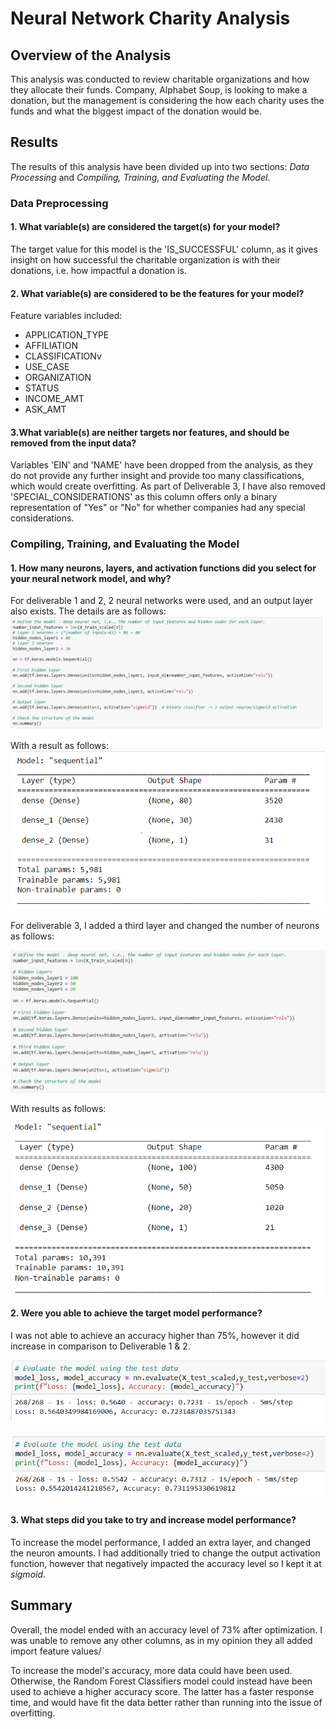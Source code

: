 # Neural Network Charity Analysis

## Overview of the Analysis

This analysis was conducted to review charitable organizations and how they allocate their funds. Company, Alphabet Soup, is looking to make a donation, but the management is considering the how each charity uses the funds and what the biggest impact of the donation would be. 

## Results

The results of this analysis have been divided up into two sections: *Data Processing* and *Compiling, Training, and Evaluating the Model*. 

### Data Preprocessing
#### 1. What variable(s) are considered the target(s) for your model?
The target value for this model is the 'IS_SUCCESSFUL' column, as it gives insight on how successful the charitable organization is with their donations, i.e. how impactful a donation is. 

#### 2. What variable(s) are considered to be the features for your model?
Feature variables included:
- APPLICATION_TYPE
- AFFILIATION
- CLASSIFICATIONv
- USE_CASE	
- ORGANIZATION
- STATUS
- INCOME_AMT
- ASK_AMT


#### 3.What variable(s) are neither targets nor features, and should be removed from the input data?
Variables 'EIN' and 'NAME' have been dropped from the analysis, as they do not provide any further insight and provide too many classifications, which would create overfitting. As part of Deliverable 3, I have also removed 'SPECIAL_CONSIDERATIONS' as this column offers only a binary representation of "Yes" or "No" for whether companies had any special considerations. 

### Compiling, Training, and Evaluating the Model
#### 1. How many neurons, layers, and activation functions did you select for your neural network model, and why?
For deliverable 1 and 2, 2 neural networks were used, and an output layer also exists. The details are as follows:
![Deliverable 1&2](images/del1.PNG)

With a result as follows:
![Deliverable 1&2 result](images/del1result.PNG)

For deliverable 3, I added a third layer and changed the number of neurons as follows: 

![Deliverable 3](images/del3.PNG)

With results as follows:

![Deliverable 1&2 result](images/del3result.PNG)

#### 2. Were you able to achieve the target model performance?
I was not able to achieve an accuracy higher than 75%, however it did increase in comparison to Deliverable 1 & 2.

![Deliverable 3](images/del1acc.PNG)

![Deliverable 3](images/del3acc.PNG)

#### 3. What steps did you take to try and increase model performance?
To increase the model performance, I added an extra layer, and changed the neuron amounts. I had additionally tried to change the output activation function, however that negatively impacted the accuracy level so I kept it at *sigmoid*.

## Summary

Overall, the model ended with an accuracy level of 73% after optimization. I was unable to remove any other columns, as in my opinion they all added import feature values/ 

To increase the model's accuracy, more data could have been used. Otherwise, the Random Forest Classifiers model could instead have been used to achieve a higher accuracy score. The latter has a faster response time, and would have fit the data better rather than running into the issue of overfitting. 
